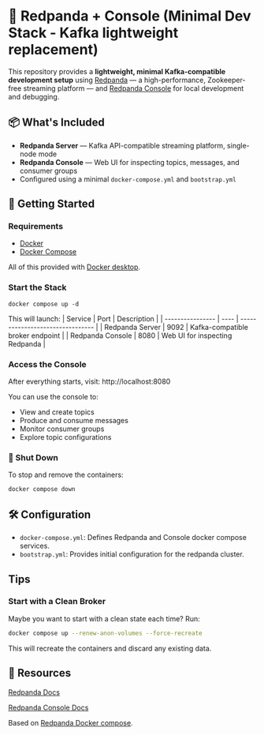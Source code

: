 # 🐼 Redpanda + Console (Minimal Dev Stack - Kafka lightweight replacement)

This repository provides a **lightweight, minimal Kafka-compatible development setup** using [Redpanda](https://redpanda.com/) — a high-performance, Zookeeper-free streaming platform — and [Redpanda Console](https://docs.redpanda.com/current/console/) for local development and debugging.

## 📦 What's Included

- **Redpanda Server** — Kafka API-compatible streaming platform, single-node mode
- **Redpanda Console** — Web UI for inspecting topics, messages, and consumer groups
- Configured using a minimal `docker-compose.yml` and `bootstrap.yml`

## 🚀 Getting Started

### Requirements

- [Docker](https://www.docker.com/)
- [Docker Compose](https://docs.docker.com/compose/)

All of this provided with [Docker desktop](https://www.docker.com/products/docker-desktop/).

### Start the Stack

```shell
docker compose up -d
```
This will launch:
| Service          | Port | Description                      |
| ---------------- | ---- | -------------------------------- |
| Redpanda Server  | 9092 | Kafka-compatible broker endpoint |
| Redpanda Console | 8080 | Web UI for inspecting Redpanda   |

### Access the Console
After everything starts, visit: http://localhost:8080

You can use the console to:
 - View and create topics
 - Produce and consume messages
 - Monitor consumer groups
 - Explore topic configurations

### 🧹 Shut Down
To stop and remove the containers:

```shell
docker compose down
```

## 🛠 Configuration 
 - `docker-compose.yml`: Defines Redpanda and Console docker compose services.
- `bootstrap.yml`: Provides initial configuration for the redpanda cluster.


## Tips
### Start with a Clean Broker
Maybe you want to start with a clean state each time? Run:
```bash
docker compose up --renew-anon-volumes --force-recreate
```
This will recreate the containers and discard any existing data.

## 📘 Resources
[Redpanda Docs](https://docs.redpanda.com/home/)

[Redpanda Console Docs](https://docs.redpanda.com/current/console/)

Based on [Redpanda Docker compose](https://github.com/redpanda-data/docs/tree/main/tests/docker-compose).

